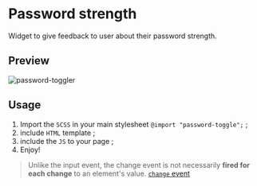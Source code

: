 # Password strength

Widget to give feedback to user about their password strength. 

## Preview

![password-toggler](password-toggler.png "password toggler off")


## Usage

1. Import the `SCSS` in your main stylesheet `@import "password-toggle";` ;
2. include `HTML` template ; 
3. include the `JS` to your page ;
4. Enjoy!

> Unlike the input event, the change event is not necessarily **fired 
> for each change** to an element's value.
[`change` event](https://developer.mozilla.org/en-US/docs/Web/Events/change)